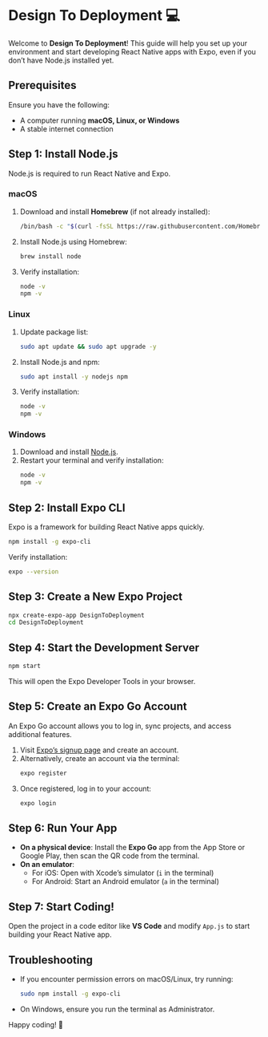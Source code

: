 # Design To Deployment 💻

Welcome to **Design To Deployment**! This guide will help you set up your environment and start developing React Native apps with Expo, even if you don’t have Node.js installed yet.

## Prerequisites
Ensure you have the following:
- A computer running **macOS, Linux, or Windows**
- A stable internet connection

## Step 1: Install Node.js
Node.js is required to run React Native and Expo.

### macOS
1. Download and install **Homebrew** (if not already installed):
   ```sh
   /bin/bash -c "$(curl -fsSL https://raw.githubusercontent.com/Homebrew/install/HEAD/install.sh)"
   ```
2. Install Node.js using Homebrew:
   ```sh
   brew install node
   ```
3. Verify installation:
   ```sh
   node -v
   npm -v
   ```

### Linux
1. Update package list:
   ```sh
   sudo apt update && sudo apt upgrade -y
   ```
2. Install Node.js and npm:
   ```sh
   sudo apt install -y nodejs npm
   ```
3. Verify installation:
   ```sh
   node -v
   npm -v
   ```

### Windows
1. Download and install [Node.js](https://nodejs.org/).
2. Restart your terminal and verify installation:
   ```sh
   node -v
   npm -v
   ```

## Step 2: Install Expo CLI
Expo is a framework for building React Native apps quickly.

```sh
npm install -g expo-cli
```

Verify installation:
```sh
expo --version
```

## Step 3: Create a New Expo Project
```sh
npx create-expo-app DesignToDeployment
cd DesignToDeployment
```

## Step 4: Start the Development Server
```sh
npm start
```
This will open the Expo Developer Tools in your browser.

## Step 5: Create an Expo Go Account
An Expo Go account allows you to log in, sync projects, and access additional features.

1. Visit [Expo’s signup page](https://expo.dev/signup) and create an account.
2. Alternatively, create an account via the terminal:
   ```sh
   expo register
   ```
3. Once registered, log in to your account:
   ```sh
   expo login
   ```

## Step 6: Run Your App
- **On a physical device**: Install the **Expo Go** app from the App Store or Google Play, then scan the QR code from the terminal.
- **On an emulator**:
  - For iOS: Open with Xcode’s simulator (`i` in the terminal)
  - For Android: Start an Android emulator (`a` in the terminal)

## Step 7: Start Coding!
Open the project in a code editor like **VS Code** and modify `App.js` to start building your React Native app.

## Troubleshooting
- If you encounter permission errors on macOS/Linux, try running:
  ```sh
  sudo npm install -g expo-cli
  ```
- On Windows, ensure you run the terminal as Administrator.

Happy coding! 🚀



